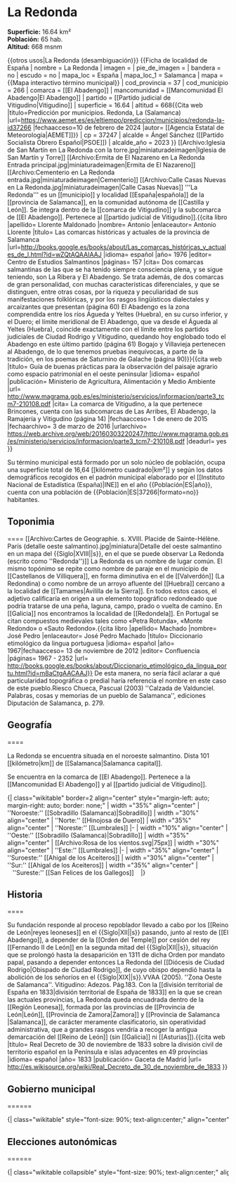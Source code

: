 # La Redonda

**Superficie:** 16.64 km²  
**Población:** 65 hab.  
**Altitud:** 668 msnm  

{{otros usos|La Redonda (desambiguación)}}
{{Ficha de localidad de España
| nombre = La Redonda
| imagen = 
| pie_de_imagen = 
| bandera = no
| escudo = no
| mapa_loc = España
| mapa_loc_1 = Salamanca
| mapa = {{Mapa interactivo término municipal}}
| cod_provincia = 37
| cod_municipio = 266
| comarca = [[El Abadengo]]
| mancomunidad = [[Mancomunidad El Abadengo|El Abadengo]]
| partido = [[Partido judicial de Vitigudino|Vitigudino]]
| superficie = 16.64
| altitud = 668<ref>{{Cita web |título=Predicción por municipios. Redonda, La (Salamanca) |url=https://www.aemet.es/es/eltiempo/prediccion/municipios/redonda-la-id37266 |fechaacceso=10 de febrero de 2024 |autor= [[Agencia Estatal de Meteorología|AEMET]]}}</ref>
| cp = 37247
| alcalde = Ángel Sánchez ([[Partido Socialista Obrero Español|PSOE]])
| alcalde_año = 2023
}}
[[Archivo:Iglesia de San Martín en La Redonda con la torre.jpg|miniaturadeimagen|Iglesia de San Martín y Torre]]
[[Archivo:Ermita de El Nazareno en La Redonda Entrada principal.jpg|miniaturadeimagen|Ermita de El Nazareno]]
[[Archivo:Cementerio en La Redonda entrada.jpg|miniaturadeimagen|Cementerio]]
[[Archivo:Calle Casas Nuevas en La Redonda.jpg|miniaturadeimagen|Calle Casas Nuevas]]
'''La Redonda''' es un [[municipio]] y localidad [[España|española]] de la [[provincia de Salamanca]], en la comunidad autónoma de [[Castilla y León]]. Se integra dentro de la [[comarca de Vitigudino]] y la subcomarca de [[El Abadengo]]. Pertenece al [[partido judicial de Vitigudino]].<ref name=ref_duplicada_1>{{cita libro |apellido= Llorente Maldonado |nombre= Antonio |enlaceautor= Antonio Llorente |título= Las comarcas históricas y actuales de la provincia de Salamanca |url=http://books.google.es/books/about/Las_comarcas_históricas_y_actuales_de_l.html?id=wZQtAQAAIAAJ |idioma= español |año= 1976 |editor= Centro de Estudios Salmantinos |páginas= 157 |cita= Dos comarcas salmantinas de las que se ha tenido siempre consciencia plena, y se sigue teniendo, son La Ribera y El Abadengo. Se trata además, de dos comarcas de gran personalidad, con muchas características diferenciales, y que se distinguen, entre otras cosas, por la riqueza y peculiaridad de sus manifestaciones folklóricas, y por los rasgos lingüísticos dialectales y arcaizantes que presentan (página 60) El Abadengo es la zona comprendida entre los ríos Águeda y Yeltes (Huebra), en su curso inferior, y el Duero; el límite meridional de El Abadengo, que va desde el Águeda al Yeltes (Huebra), coincide exactamente con el límite entre los partidos judiciales de Ciudad Rodrigo y Vitigudino, quedando hoy englobado todo el Abadengo en este último partido (página 61) Bogajo y Villavieja pertenecen al Abadengo, de lo que tenemos pruebas inequívocas, a parte de la tradición, en los poemas de Saturnino de Galache (página 90)}}</ref><ref name=ref_duplicada_2>{{cita web |título= Guía de buenas prácticas para la observación del paisaje agrario como espacio patrimonial en el oeste peninsular |idioma= español |publicación= Ministerio de Agricultura, Alimentación y Medio Ambiente |url= http://www.magrama.gob.es/es/ministerio/servicios/informacion/parte3_tcm7-210108.pdf |cita= La comarca de Vitigudino, a la que pertenece Brincones, cuenta con las subcomarcas de Las Arribes, El Abadengo, la Ramajería y Vitigudino (página 14) |fechaacceso= 1 de enero de 2015 |fechaarchivo= 3 de marzo de 2016 |urlarchivo= https://web.archive.org/web/20160303220247/http://www.magrama.gob.es/es/ministerio/servicios/informacion/parte3_tcm7-210108.pdf |deadurl= yes }}</ref>

Su término municipal está formado por un solo núcleo de población, ocupa una superficie total de 16,64&nbsp;[[kilómetro cuadrado|km²]] y según los datos demográficos recogidos en el padrón municipal elaborado por el [[Instituto Nacional de Estadística (España)|INE]] en el año {{Población|ES|año}}, cuenta con una población de {{Población|ES|37266|formato=no}} habitantes.

## Toponimia

====
[[Archivo:Cartes de Geographie. s. XVIII. Placide de Sainte-Hélène. París (detalle oeste salmantino).jpg|miniatura|Detalle del oeste salmantino en un mapa del {{Siglo|XVIII||s}}, en el que se puede observar La Redonda (escrito como ''Redonda'')]]
La Redonda es un nombre de lugar común. El mismo topónimo se repite como nombre de paraje en el municipio de [[Castellanos de Villiquera]], en forma diminutiva en el de [[Valverdón]] (La Redondina) o como nombre de un arroyo afluente del [[Huebra]] cercano a la localidad de [[Tamames|Avililla de la Sierra]]. En todos estos casos, el adjetivo calificaría en origen a un elemento topográfico redondeado que podría tratarse de una peña, laguna, campo, prado o vuelta de camino. En [[Galicia]] nos encontramos la localidad de [[Redondela]]. En Portugal se citan compuestos medievales tales como «Petra Rotunda», «Monte Redondo» o «Sauto Redondo».<ref>{{cita libro |apellido= Machado |nombre= José Pedro |enlaceautor= José Pedro Machado |título= Diccionario etimológico da lingua portuguesa |idioma= español |año= 1967|fechaacceso= 13 de noviembre de 2012 |editor= Confluencia |páginas= 1967 - 2352 |url= http://books.google.es/books/about/Diccionario_etimológico_da_lingua_portu.html?id=m8aCtgAACAAJ}}</ref> De esta manera, no sería fácil aclarar a qué particularidad topográfica o predial haría referencia el nombre en este caso de este pueblo.<ref name=LibCalz>Riesco Chueca, Pascual (2003) ''Calzada de Valdunciel. Palabras, cosas y memorias de un pueblo de Salamanca'', ediciones Diputación de Salamanca, p. 279.</ref>

## Geografía

====

La Redonda se encuentra situada en el noroeste salmantino. Dista 101 [[kilómetro|km]] de [[Salamanca|Salamanca capital]]. 

Se encuentra en la comarca de [[El Abadengo]]. Pertenece a la [[Mancomunidad El Abadengo]] y al [[partido judicial de Vitigudino]].

{| class="wikitable" border=2 align="center" style="margin-left: auto; margin-right: auto; border: none;"
| width ="35%" align="center" | ''Noroeste:'' [[Sobradillo (Salamanca)|Sobradillo]] 
| width ="30%" align="center" | ''Norte:'' [[Hinojosa de Duero]] 
| width ="35%" align="center" | ''Noreste:'' [[Lumbrales]]
|-
| width ="10%" align="center" | ''Oeste:'' [[Sobradillo (Salamanca)|Sobradillo]]
| width ="35%" align="center" | [[Archivo:Rosa de los vientos.svg|75px]] 
| width ="30%" align="center" | ''Este:'' [[Lumbrales]]
|-
| width ="35%" align="center" | ''Suroeste:'' [[Ahigal de los Aceiteros]] 
| width ="30%" align="center" | ''Sur:'' [[Ahigal de los Aceiteros]] 
| width ="35%" align="center" | &nbsp;&nbsp;&nbsp;''Sureste:'' [[San Felices de los Gallegos]]&nbsp;&nbsp;&nbsp;
|}

## Historia

====

Su fundación responde al proceso repoblador llevado a cabo por los [[Reino de León|reyes leoneses]] en el {{Siglo|XII||s}} pasando, junto al resto de [[El Abadengo]], a depender de la [[Orden del Temple]] por cesión del rey [[Fernando II de León]] en la segunda mitad del {{Siglo|XII||s}}, situación que se prolongó hasta la desaparición en 1311 de dicha Orden por mandato papal, pasando a depender entonces La Redonda del [[Diócesis de Ciudad Rodrigo|Obispado de Ciudad Rodrigo]], de cuyo obispo dependió hasta la abolición de los señoríos en el {{Siglo|XIX||s}}.<ref>VVAA (2005). ''Zona Oeste de Salamanca''. Vitigudino: Adezos. Pág.183.</ref> Con la [[división territorial de España en 1833|división territorial de España de 1833]] en la que se crean las actuales provincias, La Redonda queda encuadrada dentro de la [[Región Leonesa]], formada por las provincias de [[Provincia de León|León]], [[Provincia de Zamora|Zamora]] y [[Provincia de Salamanca |Salamanca]], de carácter meramente clasificatorio, sin operatividad administrativa, que a grandes rasgos vendría a recoger la antigua demarcación del [[Reino de León]] (sin [[Galicia]] ni [[Asturias]]).<ref>{{cita web |título= Real Decreto de 30 de noviembre de 1833 sobre la división civil de territorio español en la Península e islas adyacentes en 49 provincias |idioma= español |año= 1833 |publicación= Gaceta de Madrid |url= http://es.wikisource.org/wiki/Real_Decreto_de_30_de_noviembre_de_1833 }}</ref>

## Gobierno municipal

======
<div style="overflow:auto; overflow-y:hidden; overflow-x:auto; white-space: nowrap; width:auto; padding: 0;">
{| class="wikitable" style="font-size: 90%; text-align:center;" align="center"
|+ style="font-weight:bold; font-size:1.1em; text-align:left;" | Resultados de las elecciones municipales en La Redonda<ref>{{Cita web |url=https://elecciones.eldiario.es/municipales/28-mayo-2023/castilla-y-leon/salamanca/redonda-la|título=Resultados de las elecciones municipales en La Redonda |publicación=Eldiario.es}}</ref>
|- style="background:#eee"
!rowspan="2"|Partido político
|colspan="3"|[[Elecciones municipales de España de 2019|2019]]
|colspan="3"|[[Elecciones municipales de España de 2015|2015]]
|colspan="3"|[[Elecciones municipales de España de 2011|2011]]
|colspan="3"|[[Elecciones municipales de España de 2007|2007]]
|colspan="3"|[[Elecciones municipales de España de 2003|2003]]
|- style="background:#eee"
||%||Votos||Concejales||%||Votos||Concejales||%||Votos||Concejales||%||Votos||Concejales||%||Votos||Concejales
|-
|align="left"|[[Partido Socialista Obrero Español (PSOE)]]
| style="background:#D3D3D3" | 90,00 || style="background:#D3D3D3" | 45 || style="background:#D3D3D3" | 3
| style="background:#D3D3D3" | 74,47 || style="background:#D3D3D3" | 35 || style="background:#D3D3D3" | 2
| style="background:#D3D3D3" | 71,64 || style="background:#D3D3D3" | 48 || style="background:#D3D3D3" | 2
| style="background:#D3D3D3" | 57,33 || style="background:#D3D3D3" | 43 || style="background:#D3D3D3" | 1
| style="background:#D3D3D3" | 67,86 || style="background:#D3D3D3" | 38 || style="background:#D3D3D3" | 4
|-
|align="left"|[[Partido Popular (PP)]]
| — || — || —
| 4,26 || 2 || 1
| 20,90 || 14 || 1
| 38,67 || 29 || 0
| 30,36 || 17 || 1
|-
|align="left" |[[Coalición SI por Salamanca (SI)]]
| — || — || —
| — || — || —
| 4,48 || 3 || 0
| — || — || —
| — || — || —
|-
|align="left" |[[Unión del Pueblo Salmantino (UPSa)]]
| — || — || —
| — || — || —
| — || — || —
| 2,67 || 2 || 0
| — || — || —
|}
</div>

## Elecciones autonómicas

======

<div style="overflow:auto; overflow-y:hidden; overflow-x:auto; white-space: nowrap; width:auto; padding: 0;">
{| class="wikitable collapsible" style="font-size: 90%; text-align:center;" align="center"
|+ style="font-weight:bold; font-size:1.1em; text-align:left;" | Resultados de las elecciones autonómicas en La Redonda<ref>{{Cita web |url=https://resultados.elpais.com/elecciones/2011/municipales/08/37/266.html|título=Resultados de las elecciones autonómicas en La Redonda |publicación=El País|año=2019}}</ref>
|- style="background:#eee"
!rowspan="2"|Partido político
|colspan="2"|[[Elecciones a las Cortes de Castilla y León de 2019|2019]]
|colspan="2"|[[Elecciones a las Cortes de Castilla y León de 2015|2015]]
|colspan="2"|[[Elecciones a las Cortes de Castilla y León de 2011|2011]]
|colspan="2"|[[Elecciones a las Cortes de Castilla y León de 2007|2007]]
|colspan="2"|[[Elecciones a las Cortes de Castilla y León de 2003|2003]]
|colspan="2"|[[Elecciones a las Cortes de Castilla y León de 1999|1999]]
|colspan="2"|[[Elecciones a las Cortes de Castilla y León de 1991|1991]]
|colspan="2"|[[Elecciones a las Cortes de Castilla y León de 1987|1987]]
|colspan="2"|[[Elecciones a las Cortes de Castilla y León de 1983|1983]]
|- style="background:#eee"
||Votos||%||Votos||%||Votos||%||Votos||%||Votos||%||Votos||%||Votos||%||Votos||%||Votos||%
|-
|align="left"|[[Partido Popular|Partido Popular (PP)]]
|| — || — 
|| 21 || 42,00
|| — || — 
|| — || — 
|| — || — 
|| — || — 
|| — || —
|| — || — 
|| — || — 
|-
|align="left"|[[Partido Socialista Obrero Español|Partido Socialista Obrero Español (PSOE)]]
|| — || —
|| 15 || 30,00
|| — || — 
|| — || — 
|| — || — 
|| — || — 
|| — || —
|| — || — 
|| — || — 
|-
|align="left" |[[Podemos (partido político)|Podemos]]-[[Equo]]
|| — || — 
|| 5 || 10,00
|| — || — 
|| — || — 
|| — || — 
|| — || — 
|| — || —
|| — || — 
|| — || — 
|-
|align="left" |[[Ciudadanos (España)|Ciudadanos (Cs)]]
|| — || — 
|| 3 || 6,00
|| — || — 
|| — || — 
|| — || — 
|| — || — 
|| — || —
|| — || — 
|| — || — 
|-
|align="left" |[[Izquierda Unida (España)|Izquierda Unida]]-[[Equo]]
|| — || — 
|| 1 || 2,00
|| — || — 
|| — || — 
|| — || — 
|| — || — 
|| — || —
|| — || — 
|| — || — 
|}
</div>